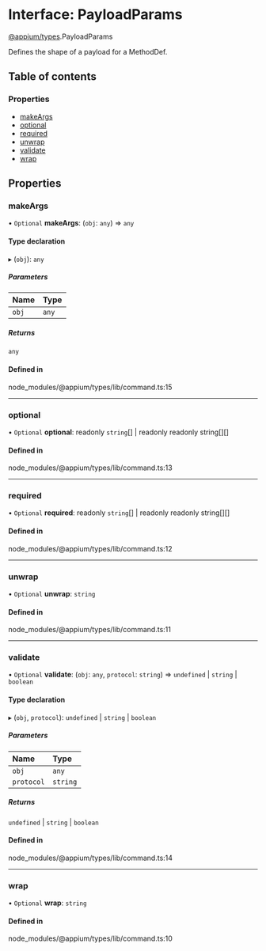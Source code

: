 # Interface: PayloadParams

[@appium/types](../modules/appium_types.md).PayloadParams

Defines the shape of a payload for a MethodDef.

## Table of contents

### Properties

- [makeArgs](appium_types.PayloadParams.md#makeargs)
- [optional](appium_types.PayloadParams.md#optional)
- [required](appium_types.PayloadParams.md#required)
- [unwrap](appium_types.PayloadParams.md#unwrap)
- [validate](appium_types.PayloadParams.md#validate)
- [wrap](appium_types.PayloadParams.md#wrap)

## Properties

### makeArgs

• `Optional` **makeArgs**: (`obj`: `any`) => `any`

#### Type declaration

▸ (`obj`): `any`

##### Parameters

| Name | Type |
| :------ | :------ |
| `obj` | `any` |

##### Returns

`any`

#### Defined in

node_modules/@appium/types/lib/command.ts:15

___

### optional

• `Optional` **optional**: readonly `string`[] \| readonly readonly string[][]

#### Defined in

node_modules/@appium/types/lib/command.ts:13

___

### required

• `Optional` **required**: readonly `string`[] \| readonly readonly string[][]

#### Defined in

node_modules/@appium/types/lib/command.ts:12

___

### unwrap

• `Optional` **unwrap**: `string`

#### Defined in

node_modules/@appium/types/lib/command.ts:11

___

### validate

• `Optional` **validate**: (`obj`: `any`, `protocol`: `string`) => `undefined` \| `string` \| `boolean`

#### Type declaration

▸ (`obj`, `protocol`): `undefined` \| `string` \| `boolean`

##### Parameters

| Name | Type |
| :------ | :------ |
| `obj` | `any` |
| `protocol` | `string` |

##### Returns

`undefined` \| `string` \| `boolean`

#### Defined in

node_modules/@appium/types/lib/command.ts:14

___

### wrap

• `Optional` **wrap**: `string`

#### Defined in

node_modules/@appium/types/lib/command.ts:10
